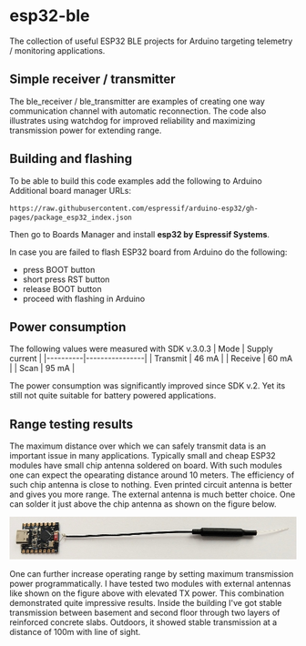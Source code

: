 # esp32-ble
The collection of useful ESP32 BLE projects for Arduino targeting telemetry / monitoring applications.

## Simple receiver / transmitter
The ble_receiver / ble_transmitter are examples of creating one way communication channel with automatic reconnection. The code also illustrates using watchdog for improved reliability and maximizing transmission power for extending range.

## Building and flashing
To be able to build this code examples add the following to Arduino Additional board manager URLs:
```
https://raw.githubusercontent.com/espressif/arduino-esp32/gh-pages/package_esp32_index.json
```
Then go to Boards Manager and install **esp32 by Espressif Systems**.

In case you are failed to flash ESP32 board from Arduino do the following:
* press BOOT button
* short press RST button
* release BOOT button
* proceed with flashing in Arduino

## Power consumption
The following values were measured with SDK v.3.0.3
| Mode     | Supply current |
|----------|----------------|
| Transmit | 46 mA          |
| Receive  | 60 mA          |
| Scan     | 95 mA          |

The power consumption was significantly improved since SDK v.2. Yet its still not quite suitable for battery powered applications.

## Range testing results
The maximum distance over which we can safely transmit data is an important issue in many applications. Typically small and cheap ESP32 modules have small chip antenna soldered on board. With such modules one can expect the opearating distance around 10 meters. The efficiency of such chip antenna is close to nothing. Even printed circuit antenna is better and gives you more range. The external antenna is much better choice. One can solder it just above the chip antenna as shown on the figure below.

![The ESP32 C3 Super mini module with extenal antenna](https://github.com/olegv142/esp32-ble/blob/main/doc/c3_supermini_with_antenna.jpg)

One can further increase operating range by setting maximum transmission power programmatically. I have tested two modules with external antennas like shown on the figure above with elevated TX power. This combination demonstrated quite impressive results. Inside the building I've got stable transmission between basement and second floor through two layers of reinforced concrete slabs. Outdoors, it showed stable transmission at a distance of 100m with line of sight.
